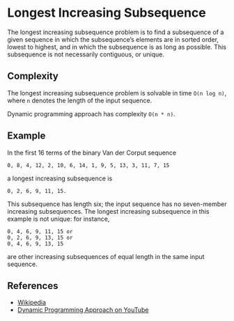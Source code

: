 Longest Increasing Subsequence
==============================

The longest increasing subsequence problem is to find a subsequence of a given sequence in which the subsequence’s elements are in sorted order, lowest to highest, and in which the subsequence is as long as possible. This subsequence is not necessarily contiguous, or unique.

Complexity
----------

The longest increasing subsequence problem is solvable in time `O(n log n)`, where `n` denotes the length of the input sequence.

Dynamic programming approach has complexity `O(n * n)`.

Example
-------

In the first 16 terms of the binary Van der Corput sequence

    0, 8, 4, 12, 2, 10, 6, 14, 1, 9, 5, 13, 3, 11, 7, 15

a longest increasing subsequence is

    0, 2, 6, 9, 11, 15.

This subsequence has length six; the input sequence has no seven-member increasing subsequences. The longest increasing subsequence in this example is not unique: for instance,

    0, 4, 6, 9, 11, 15 or
    0, 2, 6, 9, 13, 15 or
    0, 4, 6, 9, 13, 15

are other increasing subsequences of equal length in the same input sequence.

References
----------

-   [Wikipedia](https://en.wikipedia.org/wiki/Longest_increasing_subsequence)
-   [Dynamic Programming Approach on YouTube](https://www.youtube.com/watch?v=CE2b_-XfVDk&list=PLLXdhg_r2hKA7DPDsunoDZ-Z769jWn4R8)
